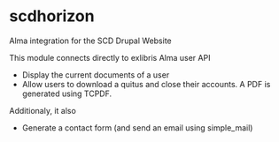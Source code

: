 # scdhorizon

Alma integration for the SCD Drupal Website

This module connects directly to exlibris Alma user API

 * Display the current documents of a user
 * Allow users to download a quitus and close their accounts. A PDF is generated using TCPDF.
 
Additionaly, it also

 * Generate a contact form (and send an email using simple_mail)

